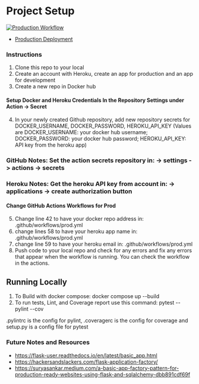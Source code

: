 # Project Setup

[![Production Workflow](https://github.com/kaw393939/docker_flask/actions/workflows/prod.yml/badge.svg)](https://github.com/kaw393939/docker_flask/actions/workflows/prod.yml)

* [Production Deployment](https://kwilliam-prod.herokuapp.com/)

### Instructions

1. Clone this repo to your local
2. Create an account with Heroku, create an app for production and an app for development
3. Create a new repo in Docker hub

#### Setup Docker and Heroku Credentials In the Repository Settings under Action -> Secret

4. In your newly created Github repository, add new repository secrets for DOCKER_USERNAME, DOCKER_PASSWORD, HEROKU_API_KEY (Values are DOCKER_USERNAME: your docker hub username; DOCKER_PASSWORD: your docker hub password; HEROKU_API_KEY: API key from the heroku app)
### GitHub Notes:  Set the action secrets repository in: -> settings -> actions -> secrets
### Heroku Notes: Get the heroku API key from account in: -> applications -> create authorization button

#### Change GitHub Actions Workflows for Prod
5. Change line 42 to have your docker repo address in: .github/workflows/prod.yml
6. change lines 58 to have your heroku app name in: .github/workflows/prod.yml
7. change line 59 to have your heroku email in: .github/workflows/prod.yml
8. Push code to your local repo and check for any errors and fix any errors that appear when the workflow is running. You can check the workflow in the
   actions.

## Running Locally

1. To Build with docker compose:
   docker compose up --build
2. To run tests, Lint, and Coverage report use this command: pytest --pylint --cov

.pylintrc is the config for pylint, .coveragerc is the config for coverage and setup.py is a config file for pytest


### Future Notes and Resources
* https://flask-user.readthedocs.io/en/latest/basic_app.html
* https://hackersandslackers.com/flask-application-factory/
* https://suryasankar.medium.com/a-basic-app-factory-pattern-for-production-ready-websites-using-flask-and-sqlalchemy-dbb891cdf69f
